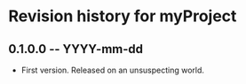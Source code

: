 # Revision history for myProject

## 0.1.0.0 -- YYYY-mm-dd

* First version. Released on an unsuspecting world.
